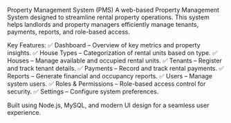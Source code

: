 Property Management System (PMS)
A web-based Property Management System designed to streamline rental property operations. This system helps landlords and property managers efficiently manage tenants, payments, reports, and role-based access.

Key Features:
✅ Dashboard – Overview of key metrics and property insights.
✅ House Types – Categorization of rental units based on type.
✅ Houses – Manage available and occupied rental units.
✅ Tenants – Register and track tenant details.
✅ Payments – Record and track rental payments.
✅ Reports – Generate financial and occupancy reports.
✅ Users – Manage system users.
✅ Roles & Permissions – Role-based access control for security.
✅ Settings – Configure system preferences.

Built using Node.js, MySQL, and modern UI design for a seamless user experience.

